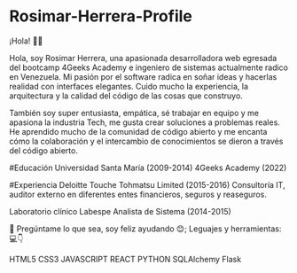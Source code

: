 # Rosimar-Herrera-Profile
¡Hola! 🧑‍💻

Hola, soy Rosimar Herrera, una apasionada desarrolladora web egresada del bootcamp 4Geeks Academy e ingeniero de sistemas actualmente radico en Venezuela. Mi pasión por el software radica en soñar ideas y hacerlas realidad con interfaces elegantes. Cuido mucho la experiencia, la arquitectura y la calidad del código de las cosas que construyo.

También soy super entusiasta, empática, sé trabajar en equipo y me apasiona la industria Tech, me gusta crear soluciones a problemas reales. He aprendido mucho de la comunidad de código abierto y me encanta cómo la colaboración y el intercambio de conocimientos se dieron a través del código abierto.

#Educación
Universidad Santa María (2009-2014)
4Geeks Academy (2022)

#Experiencia
Deloitte Touche Tohmatsu Limited (2015-2016)
  Consultoría IT, auditor externo en diferentes entes financieros, seguros y reaseguros.
  
  
Laboratorio clínico Labespe
  Analista de Sistema (2014-2015)

💬 Pregúntame lo que sea, soy feliz ayudando 😊;
Leguajes y herramientas: 💻👇

HTML5
CSS3
JAVASCRIPT
REACT
PYTHON
SQLAlchemy
Flask




